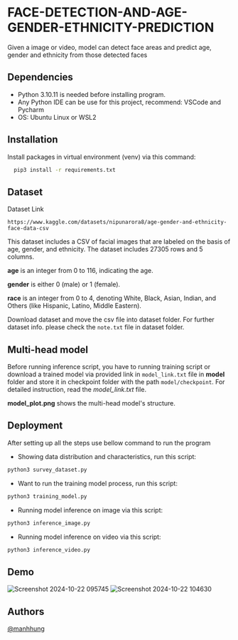 # FACE-DETECTION-AND-AGE-GENDER-ETHNICITY-PREDICTION
Given a image or video, model can detect face areas and predict age, gender and ethnicity from those detected faces

## Dependencies

* Python 3.10.11 is needed before installing program.
* Any Python IDE can be use for this project, recommend: VSCode and Pycharm
* OS: Ubuntu Linux or WSL2

## Installation

Install packages in virtual environment (venv) via this command:

```bash
  pip3 install -r requirements.txt
```

## Dataset

Dataset Link
```
https://www.kaggle.com/datasets/nipunarora8/age-gender-and-ethnicity-face-data-csv
```
This dataset includes a CSV of facial images that are labeled on the basis of age, gender, and ethnicity. The dataset includes 27305 rows and 5 columns.

**age** is an integer from 0 to 116, indicating the age.

**gender** is either 0 (male) or 1 (female).

**race** is an integer from 0 to 4, denoting White, Black, Asian, Indian, and Others (like Hispanic, Latino, Middle Eastern).

Download dataset and move the csv file into dataset folder. For further dataset info. please check the ``` note.txt ``` file in dataset folder.

## Multi-head model
Before running inference script, you have to running training script or download a trained model via provided link in ```model_link.txt``` file in **model** folder and store it in checkpoint folder with the path ```model/checkpoint```. For detailed instruction, read the *model_link.txt* file.

**model_plot.png** shows the multi-head model's structure.

## Deployment

After setting up all the steps use bellow command to run the program
* Showing data distribution and characteristics, run this script:
```bash
python3 survey_dataset.py
```

* Want to run the training model process, run this script: 
```bash
python3 training_model.py
```
* Running model inference on image via this script:
```bash
python3 inference_image.py
```

* Running model inference on video via this script:
```bash
python3 inference_video.py
```

## Demo
![Screenshot 2024-10-22 095745](https://github.com/user-attachments/assets/39e54a72-946a-46cf-9819-e7565277a8fa)
![Screenshot 2024-10-22 104630](https://github.com/user-attachments/assets/0ee65695-e14d-4527-a6ff-de2fdebf1105)


## Authors

[@manhhung](https://github.com/Hung369)
